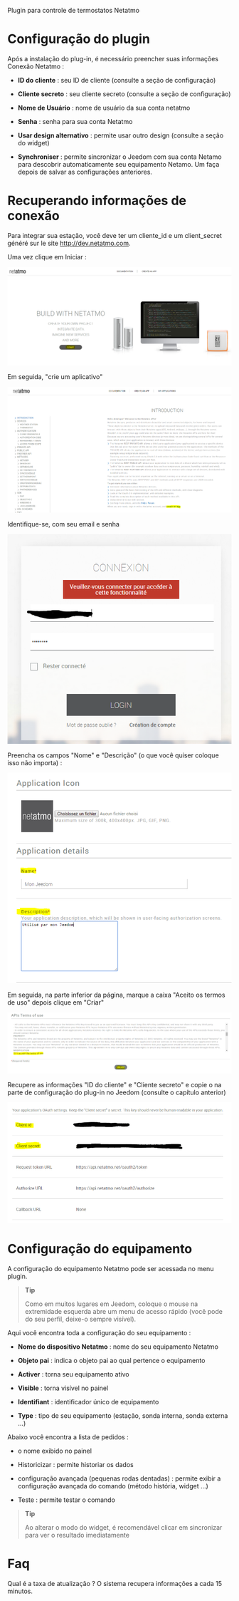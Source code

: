 Plugin para controle de termostatos Netatmo

Configuração do plugin 
=======================

Após a instalação do plug-in, é necessário preencher suas informações
Conexão Netatmo :

-   **ID do cliente** : seu ID de cliente (consulte a seção de configuração)

-   **Cliente secreto** : seu cliente secreto (consulte a seção de configuração)

-   **Nome de Usuário** : nome de usuário da sua conta netatmo

-   **Senha** : senha para sua conta Netatmo

-   **Usar design alternativo** : permite usar outro
    design (consulte a seção do widget)

-   **Synchroniser** : permite sincronizar o Jeedom com sua conta
    Netamo para descobrir automaticamente seu equipamento Netamo. Um
    faça depois de salvar as configurações anteriores.

Recuperando informações de conexão 
==========================================

Para integrar sua estação, você deve ter um cliente\_id e um
client\_secret généré sur le site <http://dev.netatmo.com>.

Uma vez clique em Iniciar :

![netatmoWeather10](../images/netatmoWeather10.png)

Em seguida, "crie um aplicativo"

![netatmoWeather11](../images/netatmoWeather11.png)

Identifique-se, com seu email e senha

![netatmoWeather12](../images/netatmoWeather12.png)

Preencha os campos "Nome" e "Descrição" (o que você quiser
coloque isso não importa) :

![netatmoWeather13](../images/netatmoWeather13.png)

Em seguida, na parte inferior da página, marque a caixa "Aceito os termos de uso"
depois clique em "Criar"

![netatmoWeather14](../images/netatmoWeather14.png)

Recupere as informações "ID do cliente" e "Cliente secreto" e copie o
na parte de configuração do plug-in no Jeedom (consulte o capítulo
anterior)

![netatmoWeather15](../images/netatmoWeather15.png)

Configuração do equipamento 
=============================

A configuração do equipamento Netatmo pode ser acessada no menu
plugin.

> **Tip**
>
> Como em muitos lugares em Jeedom, coloque o mouse na extremidade esquerda
> abre um menu de acesso rápido (você pode
> do seu perfil, deixe-o sempre visível).

Aqui você encontra toda a configuração do seu equipamento :

-   **Nome do dispositivo Netatmo** : nome do seu equipamento Netatmo

-   **Objeto pai** : indica o objeto pai ao qual pertence
    o equipamento

-   **Activer** : torna seu equipamento ativo

-   **Visible** : torna visível no painel

-   **Identifiant** : identificador único de equipamento

-   **Type** : tipo de seu equipamento (estação, sonda interna,
    sonda externa ...)

Abaixo você encontra a lista de pedidos :

-   o nome exibido no painel

-   Historicizar : permite historiar os dados

-   configuração avançada (pequenas rodas dentadas) : permite exibir
    a configuração avançada do comando (método
    história, widget ...)

-   Teste : permite testar o comando

> **Tip**
>
> Ao alterar o modo do widget, é recomendável clicar em
> sincronizar para ver o resultado imediatamente

Faq 
===

Qual é a taxa de atualização ?
O sistema recupera informações a cada 15 minutos.


